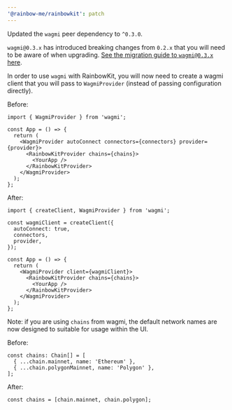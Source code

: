 ```yaml
---
'@rainbow-me/rainbowkit': patch
---
```


Updated the `wagmi` peer dependency to `^0.3.0`.

`wagmi@0.3.x` has introduced breaking changes from `0.2.x` that you will need to be aware of when upgrading. [See the migration guide to `wagmi@0.3.x` here](https://wagmi.sh/docs/migrating-to-03).

In order to use `wagmi` with RainbowKit, you will now need to create a wagmi client that you will pass to `WagmiProvider` (instead of passing configuration directly).

Before:

```tsx
import { WagmiProvider } from 'wagmi';

const App = () => {
  return (
    <WagmiProvider autoConnect connectors={connectors} provider={provider}>
      <RainbowKitProvider chains={chains}>
        <YourApp />
      </RainbowKitProvider>
    </WagmiProvider>
  );
};
```

After:

```tsx
import { createClient, WagmiProvider } from 'wagmi';

const wagmiClient = createClient({
  autoConnect: true,
  connectors,
  provider,
});

const App = () => {
  return (
    <WagmiProvider client={wagmiClient}>
      <RainbowKitProvider chains={chains}>
        <YourApp />
      </RainbowKitProvider>
    </WagmiProvider>
  );
};
```

Note: if you are using `chains` from wagmi, the default network names are now designed to suitable for usage within the UI.

Before:

```tsx
const chains: Chain[] = [
  { ...chain.mainnet, name: 'Ethereum' },
  { ...chain.polygonMainnet, name: 'Polygon' },
];
```

After:

```tsx
const chains = [chain.mainnet, chain.polygon];
```
